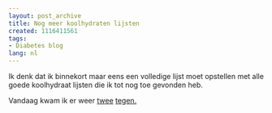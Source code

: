 ```yaml
---
layout: post_archive
title: Nog meer koolhydraten lijsten
created: 1116411561
tags:
- Diabetes blog
lang: nl
---
```

Ik denk dat ik binnekort maar eens een volledige lijst moet opstellen met alle goede koolhydraat lijsten die ik tot nog toe gevonden heb.

Vandaag kwam ik er weer [twee](http://home.hccnet.nl/jj.ruiter/brood.html) [tegen.](http://www.dollybay.com/atkins/koolhydratentabel.html)<!--break-->
